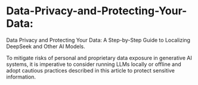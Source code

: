 # Data-Privacy-and-Protecting-Your-Data:
Data Privacy and Protecting Your Data: A Step-by-Step Guide to Localizing DeepSeek and Other AI Models.

To mitigate risks of personal and proprietary data exposure in generative AI systems, it is imperative to consider running LLMs locally or offline and adopt cautious practices described in this article to protect sensitive information.
